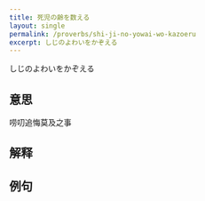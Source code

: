 ```yaml
---
title: 死児の齢を数える
layout: single
permalink: /proverbs/shi-ji-no-yowai-wo-kazoeru
excerpt: しじのよわいをかぞえる
---
```


しじのよわいをかぞえる

## 意思

唠叨追悔莫及之事

## 解释

## 例句

